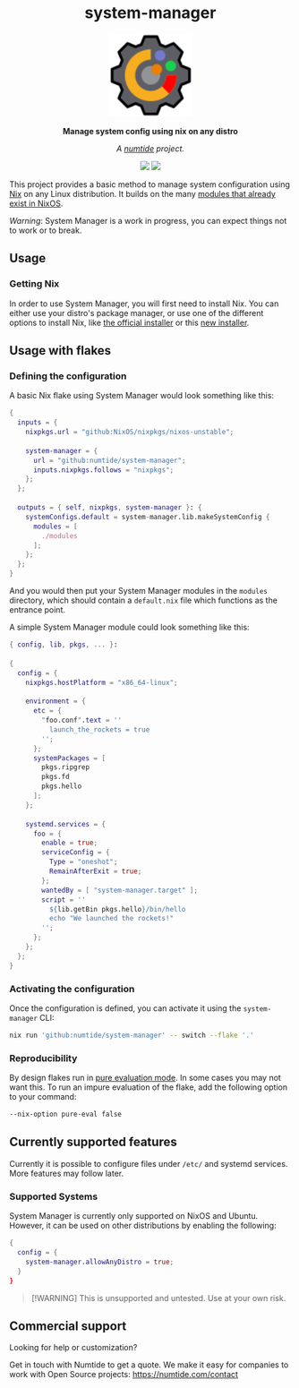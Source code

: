 <div align="center">

# system-manager

<img src="system-manager.svg" height="150"/>

**Manage system config using nix on any distro**

*A <a href="https://numtide.com/">numtide</a> project.*

<p>
<a href="https://github.com/numtide/system-manager/actions/workflows/update-flake-lock.yml"><img src="https://github.com/numtide/system-manager/actions/workflows/update-flake-lock.yml/badge.svg"/></a>
<a href="https://app.element.io/#/room/#home:numtide.com"><img src="https://img.shields.io/badge/Support-%23numtide-blue"/></a>
</p>

</div>

This project provides a basic method to manage system configuration using [Nix][nixos]
on any Linux distribution.
It builds on the many [modules that already exist in NixOS](https://github.com/NixOS/nixpkgs/tree/master/nixos/modules).

*Warning*: System Manager is a work in progress, you can expect things not to work or to break.

## Usage

### Getting Nix

In order to use System Manager, you will first need to install Nix.
You can either use your distro's package manager, or use one of the different options
to install Nix, like [the official installer][official-installer] or this
[new installer][detsys-installer].

## Usage with flakes

### Defining the configuration

A basic Nix flake using System Manager would look something like this:

```nix
{
  inputs = {
    nixpkgs.url = "github:NixOS/nixpkgs/nixos-unstable";

    system-manager = {
      url = "github:numtide/system-manager";
      inputs.nixpkgs.follows = "nixpkgs";
    };
  };

  outputs = { self, nixpkgs, system-manager }: {
    systemConfigs.default = system-manager.lib.makeSystemConfig {
      modules = [
        ./modules
      ];
    };
  };
}
```

And you would then put your System Manager modules in the `modules` directory,
which should contain a `default.nix` file which functions as the entrance point.

A simple System Manager module could look something like this:

```nix
{ config, lib, pkgs, ... }:

{
  config = {
    nixpkgs.hostPlatform = "x86_64-linux";

    environment = {
      etc = {
        "foo.conf".text = ''
          launch_the_rockets = true
        '';
      };
      systemPackages = [
        pkgs.ripgrep
        pkgs.fd
        pkgs.hello
      ];
    };

    systemd.services = {
      foo = {
        enable = true;
        serviceConfig = {
          Type = "oneshot";
          RemainAfterExit = true;
        };
        wantedBy = [ "system-manager.target" ];
        script = ''
          ${lib.getBin pkgs.hello}/bin/hello
          echo "We launched the rockets!"
        '';
      };
    };
  };
}
```

### Activating the configuration

Once the configuration is defined, you can activate it using the `system-manager` CLI:

```sh
nix run 'github:numtide/system-manager' -- switch --flake '.'
```

### Reproducibility

By design flakes run in [pure evaluation mode](https://wiki.nixos.org/wiki/Flakes#Making_your_evaluations_pure).
In some cases you may not want this. To run an impure evaluation of the flake, add the following option to your command:

```sh
--nix-option pure-eval false
```

## Currently supported features

Currently it is possible to configure files under `/etc/` and systemd services.
More features may follow later.

### Supported Systems

System Manager is currently only supported on NixOS and Ubuntu. However, it can be used on other distributions by enabling the following:

```nix
{
  config = {
    system-manager.allowAnyDistro = true;
  }
}
```

> \[!WARNING\]
> This is unsupported and untested. Use at your own risk.

## Commercial support

Looking for help or customization?

Get in touch with Numtide to get a quote. We make it easy for companies to
work with Open Source projects: <https://numtide.com/contact>

[detsys-installer]: https://github.com/DeterminateSystems/nix-installer
[nixos]: https://nixos.org
[official-installer]: https://nixos.org/download.html
